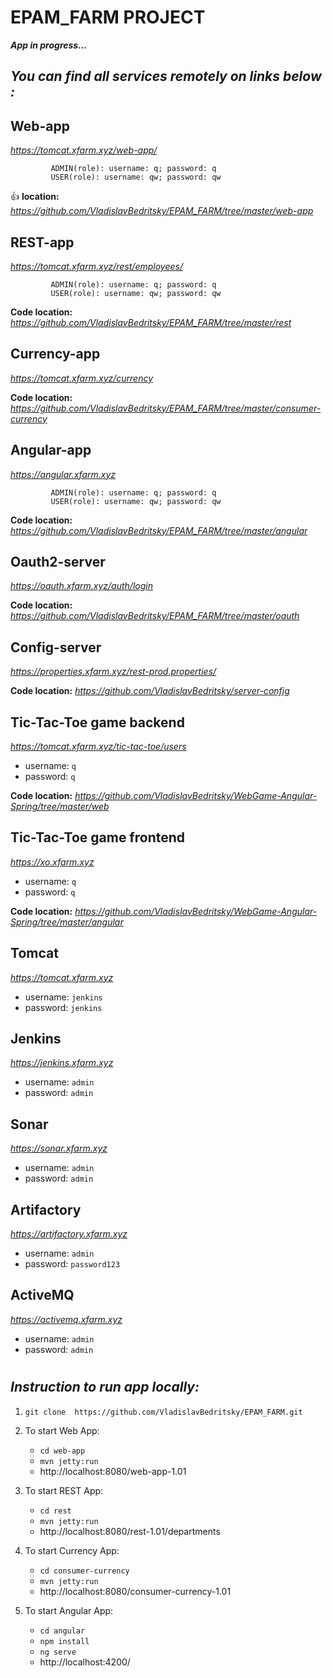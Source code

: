 # EPAM_FARM PROJECT

_**App in progress...**_


 ## _You can find all services remotely on links below :_  

## Web-app
_https://tomcat.xfarm.xyz/web-app/_
             
             ADMIN(role): username: q; password: q
             USER(role): username: qw; password: qw
   
:+1: **location:** _https://github.com/VladislavBedritsky/EPAM_FARM/tree/master/web-app_

## REST-app
_https://tomcat.xfarm.xyz/rest/employees/_
             
             ADMIN(role): username: q; password: q
             USER(role): username: qw; password: qw
   
**Code location:**  _https://github.com/VladislavBedritsky/EPAM_FARM/tree/master/rest_

## Currency-app
_https://tomcat.xfarm.xyz/currency_
             
**Code location:**  _https://github.com/VladislavBedritsky/EPAM_FARM/tree/master/consumer-currency_

## Angular-app
_https://angular.xfarm.xyz_
             
             ADMIN(role): username: q; password: q
             USER(role): username: qw; password: qw
   
**Code location:**  _https://github.com/VladislavBedritsky/EPAM_FARM/tree/master/angular_

## Oauth2-server
_https://oauth.xfarm.xyz/auth/login_
   
**Code location:**  _https://github.com/VladislavBedritsky/EPAM_FARM/tree/master/oauth_

## Config-server
_https://properties.xfarm.xyz/rest-prod.properties/_
   
**Code location:** _https://github.com/VladislavBedritsky/server-config_

## Tic-Tac-Toe game backend
_https://tomcat.xfarm.xyz/tic-tac-toe/users_ 
* username: `q`
* password: `q`

**Code location:**  _https://github.com/VladislavBedritsky/WebGame-Angular-Spring/tree/master/web_
 
## Tic-Tac-Toe game frontend
_https://xo.xfarm.xyz_ 
* username: `q`
* password: `q`

**Code location:** _https://github.com/VladislavBedritsky/WebGame-Angular-Spring/tree/master/angular_
 
## Tomcat 
_https://tomcat.xfarm.xyz_
* username: `jenkins`
* password: `jenkins`

 
## Jenkins
_https://jenkins.xfarm.xyz_
* username: `admin`
* password: `admin`

## Sonar
_https://sonar.xfarm.xyz_
* username: `admin`
* password: `admin`

## Artifactory
_https://artifactory.xfarm.xyz_
* username: `admin`
* password: `password123`

## ActiveMQ
_https://activemq.xfarm.xyz_
* username: `admin`
* password: `admin`


#
## _Instruction to run app locally:_
   1) `git clone  https://github.com/VladislavBedritsky/EPAM_FARM.git`
   
   2) To start Web App:
      * `cd web-app`
      * `mvn jetty:run`
      * http://localhost:8080/web-app-1.01
   
   3) To start REST App:
      * `cd rest`
      * `mvn jetty:run`
      * http://localhost:8080/rest-1.01/departments   
   
   4) To start Currency App:
      * `cd consumer-currency`
      * `mvn jetty:run`
      * http://localhost:8080/consumer-currency-1.01
   
   5) To start Angular App:
      * `cd angular`
      * `npm install`
      * `ng serve` 
      *  http://localhost:4200/  
 